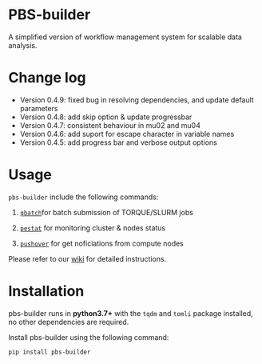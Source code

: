 # PBS-builder

A simplified version of workflow management system for scalable data analysis.

# Change log

- Version 0.4.9: fixed bug in resolving dependencies, and update default parameters
- Version 0.4.8: add skip option & update progressbar
- Version 0.4.7: consistent behaviour in mu02 and mu04
- Version 0.4.6: add suport for escape character in variable names
- Version 0.4.5: add progress bar and verbose output options

# Usage

`pbs-builder` include the following commands:

1. [`qbatch`](https://bioinfo.ioz.ac.cn/git/zhangjy/pbs-builder/wiki/01.qbatch+-+building+automated+and+reproducible+pipelines)for batch submission of TORQUE/SLURM jobs

2. [`pestat`](https://bioinfo.ioz.ac.cn/git/zhangjy/pbs-builder/wiki/02.pestat+-+monitor+node+status) for monitoring cluster & nodes status 

3. [`pushover`](https://bioinfo.ioz.ac.cn/git/zhangjy/pbs-builder/wiki/03.pushover+-+get+nofications+from+compute+nodes+using+Pushover+service) for get noficiations from compute nodes

Please refer to our [wiki](https://bioinfo.ioz.ac.cn/git/zhangjy/pbs-builder/wiki/_pages) for detailed instructions.

# Installation

pbs-builder runs in **python3.7+** with the `tqdm` and `tomli` package installed, no other dependencies are required.

Install pbs-builder using the following command:

```bash
pip install pbs-builder
```
